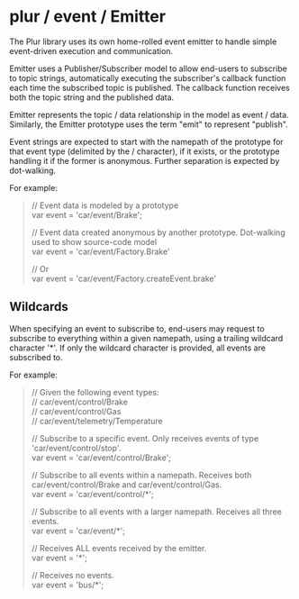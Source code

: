 plur / event / Emitter
==================

The Plur library uses its own home-rolled event emitter to handle simple event-driven execution and communication.

Emitter uses a Publisher/Subscriber model to allow end-users to subscribe to topic strings, automatically executing the
subscriber's callback function each time the subscribed topic is published. The callback function receives both the
topic string and the published data.

Emitter represents the topic / data relationship in the model as event / data. Similarly, the Emitter prototype uses
the term "emit" to represent "publish".

Event strings are expected to start with the namepath of the prototype for that event type (delimited by the / character),
if it exists, or the prototype handling it if the former is anonymous. Further separation is expected by dot-walking.

For example:

> // Event data is modeled by a prototype  
> var event = 'car/event/Brake';  
>  
> // Event data created anonymous by another prototype. Dot-walking used to show source-code model  
> var event = 'car/event/Factory.Brake'  
>  
> // Or  
> var event = 'car/event/Factory.createEvent.brake'  

Wildcards
---------

When specifying an event to subscribe to, end-users may request to subscribe to everything within a given namepath,
using a trailing wildcard character '*'. If only the wildcard character is provided, all events are subscribed to.

For example:

> // Given the following event types:  
> //   car/event/control/Brake  
> //   car/event/control/Gas  
> //   car/event/telemetry/Temperature  
>  
> // Subscribe to a specific event. Only receives events of type 'car/event/control/stop'.  
> var event = 'car/event/control/Brake';  
>  
> // Subscribe to all events within a namepath. Receives both car/event/control/Brake and car/event/control/Gas.  
> var event = 'car/event/control/*';  
>  
> // Subscribe to all events with a larger namepath. Receives all three events.  
> var event = 'car/event/*';  
>  
> // Receives ALL events received by the emitter.  
> var event = '*';  
>  
> // Receives no events.  
> var event = 'bus/*';  






